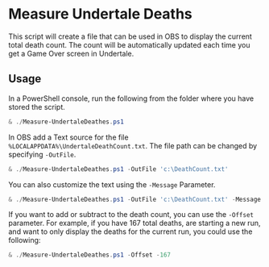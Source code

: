 # Measure Undertale Deaths

This script will create a file that can be used in OBS to display the current total death count.
The count will be automatically updated each time you get a Game Over screen in Undertale.

## Usage

In a PowerShell console, run the following from the folder where you have stored the script.

```powershell
& ./Measure-UndertaleDeathes.ps1
```

In OBS add a Text source for the file `%LOCALAPPDATA%\UndertaleDeathCount.txt`.
The file path can be changed by specifying `-OutFile`.

```powershell
& ./Measure-UndertaleDeathes.ps1 -OutFile 'c:\DeathCount.txt'
```

You can also customize the text using the `-Message` Parameter.

```powershell
& ./Measure-UndertaleDeathes.ps1 -OutFile 'c:\DeathCount.txt' -Message '{0} Deaths'
```

If you want to add or subtract to the death count, you can use the `-Offset` parameter.
For example, if you have 167 total deaths, are starting a new run, and want to only display the deaths for the current run, you could use the following:

```powershell
& ./Measure-UndertaleDeathes.ps1 -Offset -167
```
